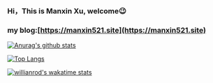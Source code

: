 ### Hi，This is Manxin Xu, welcome😉

### my blog:[https://manxin521.site](https://manxin521.site)

[![Anurag's github stats](https://github-readme-stats.vercel.app/api?username=xmx-521&show_icons=true&count_private=true)](https://github.com/anuraghazra/github-readme-stats)

[![Top Langs](https://github-readme-stats.vercel.app/api/top-langs/?username=xmx-521&layout=compact&exclude_repo=xmx-521.github.io)](https://github.com/anuraghazra/github-readme-stats)

[![willianrod's wakatime stats](https://github-readme-stats.vercel.app/api/wakatime?username=1426356297)](https://github.com/anuraghazra/github-readme-stats)
